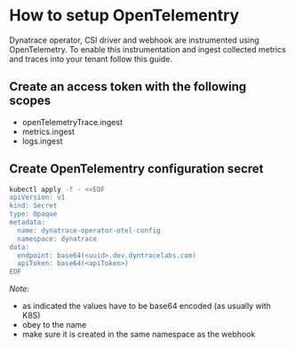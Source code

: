 # How to setup OpenTelementry

Dynatrace operator, CSI driver and webhook are instrumented using OpenTelemetry. To enable this instrumentation and ingest collected
metrics and traces into your tenant follow this guide.

## Create an access token with the following scopes

- openTelemetryTrace.ingest
- metrics.ingest
- logs.ingest

## Create OpenTelementry configuration secret

```bash
kubectl apply -f - <<EOF
apiVersion: v1
kind: Secret
type: Opaque
metadata:
  name: dynatrace-operator-otel-config
  namespace: dynatrace
data:
  endpoint: base64(<uuid>.dev.dyntracelabs.com)
  apiToken: base64(<apiToken>)
EOF
```

*Note:*

- as indicated the values have to be base64 encoded (as usually with K8S)
- obey to the name
- make sure it is created in the same namespace as the webhook
